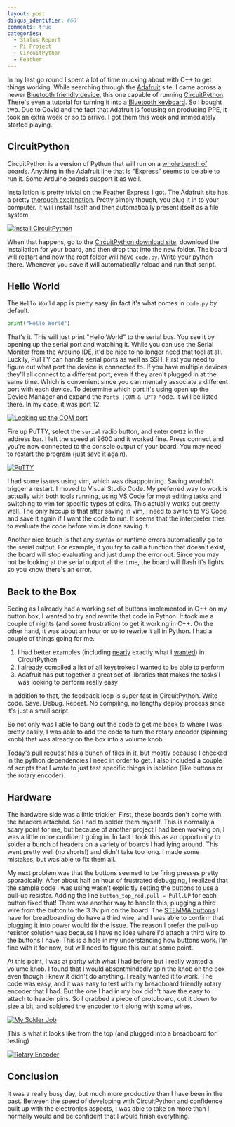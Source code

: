 ```yaml
---
layout: post
disqus_identifier: #68
comments: true
categories: 
  - Status Report
  - Pi Project
  - CircuitPython
  - Feather
---
```


In my last go round I spent a lot of time mucking about with C++ to get things
working. While searching through the [Adafruit](https://learn.adafruit.com/)
site, I came across a newer [Bluetooth friendly
device](https://www.adafruit.com/product/4062), this one capable of running
[CircuitPython](https://circuitpython.org/). There's even a tutorial for
turning it into a [Bluetooth
keyboard](https://learn.adafruit.com/ble-hid-keyboard-buttons-with-circuitpython/overview).
So I bought two. Due to Covid and the fact that Adafruit is focusing on
producing PPE, it took an extra week or so to arrive. I got them this week and
immediately started playing.

## CircuitPython

CircuitPython is a version of Python that will run on a [whole bunch of
boards](https://circuitpython.org/downloads). Anything in the Adafruit line
that is "Express" seems to be able to run it. Some Arduino boards support it as
well.

Installation is pretty trivial on the Feather Express I got. The Adafruit site
has a pretty [thorough
explanation](https://learn.adafruit.com/introducing-the-adafruit-nrf52840-feather/circuitpython).
Pretty simply though, you plug it in to your computer. It will install itself
and then automatically present itself as a file system. 

[![Install
CircuitPython](/images/posts/2020/2020-06-14-Day-11-Progress-with-Circuit-Python/thumbnails/install_circuitpython.png)](/images/posts/2020/2020-06-14-Day-11-Progress-with-Circuit-Python/install_circuitpython.png)

When that happens, go to the [CircuitPython download
site](https://circuitpython.org/downloads), download the installation for your
board, and then drop that into the new folder. The board will restart and now
the root folder will have `code.py`. Write your python there. Whenever you save
it will automatically reload and run that script.

## Hello World

The `Hello World` app is pretty easy (in fact it's what comes in `code.py` by
default.

```python
print("Hello World")
```

That's it. This will just print "Hello World" to the serial bus. You see it by
opening up the serial port and watching it. While you can use the Serial
Monitor from the Arduino IDE, it'd be nice to no longer need that tool at all.
Luckily, PuTTY can handle serial ports as well as SSH. First you need to figure
out what port the device is connected to. If you have multiple devices they'll
all connect to a different port, even if they aren't plugged in at the same
time. Which is convenient since you can mentally associate a different port
with each device. To determine which port it's using open up the Device Manager
and expand the `Ports (COM & LPT)` node. It will be listed there. In my case,
it was port 12.

[![Looking up the COM port](/images/posts/2020/2020-06-14-Day-11-Progress-with-Circuit-Python/thumbnails/look_up_com_port.png)](/images/posts/2020/2020-06-14-Day-11-Progress-with-Circuit-Python/look_up_com_port.png)

Fire up PuTTY, select the `serial` radio button, and enter `COM12` in the
address bar. I left the speed at 9600 and it worked fine. Press connect and
you're now connected to the console output of your board. You may need to
restart the program (just save it again).

[![PuTTY](/images/posts/2020/2020-06-14-Day-11-Progress-with-Circuit-Python/thumbnails/putty.png)](/images/posts/2020/2020-06-14-Day-11-Progress-with-Circuit-Python/putty.png)

I had some issues using vim, which was disappointing. Saving wouldn't trigger a
restart. I moved to Visual Studio Code. My preferred way to work is actually
with both tools running, using VS Code for most editing tasks and switching to
vim for specific types of edits. This actually works out pretty well. The only
hiccup is that after saving in vim, I need to switch to VS Code and save it
again if I want the code to run. It seems that the interpreter tries to
evaluate the code before vim is done saving it.

Another nice touch is that any syntax or runtime errors automatically go to the
serial output. For example, if you try to call a function that doesn't exist, the board
will stop evaluating and just dump the error out. Since you may not be looking
at the serial output all the time, the board will flash it's lights so you know
there's an error.

## Back to the Box

Seeing as I already had a working set of buttons implemented in C++ on my
button box, I wanted to try and rewrite that code in Python. It took me a
couple of nights (and some frustration) to get it working in C++. On the other
hand, it was about an hour or so to rewrite it all in Python. I had a couple of
things going for me.

1. I had better examples (including
[nearly](https://learn.adafruit.com/ble-hid-keyboard-buttons-with-circuitpython/ble-keyboard-buttons)
exactly what I
[wanted](https://learn.adafruit.com/bluetooth-le-hid-volume-knob-with-circuitpython/code-the-ble-volume-knob))
in CircuitPython
1. I already compiled a list of all keystrokes I wanted to be able to perform
1. Adafruit has put together a great set of libraries that makes the tasks I
   was looking to perform really easy

In addition to that, the feedback loop is super fast in CircuitPython. Write
code. Save. Debug. Repeat. No compiling, no lengthy deploy process since it's
just a small script.

So not only was I able to bang out the code to get me back to where I was
pretty easily, I was able to add the code to turn the rotary encoder (spinning
knob) that was already on the box into a volume knob.

[Today's pull
request](https://github.com/jquintus/PiProject/pull/17/files#diff-b52069976ecc1c1f67aa71e477cd242eR1)
has a bunch of files in it, but mostly because I checked in the python
dependencies I need in order to get.  I also included a couple of scripts that
I wrote to just test specific things in isolation (like buttons or the rotary
encoder). 

## Hardware

The hardware side was a little trickier. First, these boards don't come with
the headers attached. So I had to solder them myself. This is normally a scary
point for me, but because of another project I had been working on, I was a
little more confident going in. In fact I took this as an opportunity to solder
a bunch of headers on a variety of boards I had lying around. This went pretty
well (no shorts!) and didn't take too long. I made some mistakes, but was able
to fix them all.

My next problem was that the buttons seemed to be firing presses pretty
sporadically. After about half an hour of frustrated debugging, I realized that
the sample code I was using wasn't explicitly setting the buttons to use a
pull-up resistor.  Adding the line `button_top_red.pull = Pull.UP` for each
button fixed that! There was another way to handle this, plugging a third wire
from the button to the 3.3v pin on the board. The [STEMMA
buttons](https://www.adafruit.com/product/4431) I have for breadboarding do
have a third wire, and I was able to confirm that plugging it into power would
fix the issue. The reason I prefer the pull-up resistor solution was because I
have no idea where I'd attach a third wire to the buttons I have. This is a
hole in my understanding how buttons work. I'm fine with it for now, but will
need to figure this out at some point.

At this point, I was at parity with what I had before but I really wanted a
volume knob. I found that I would absentmindedly spin the knob on the box even
though I knew it didn't do anything. I really wanted it to work. The code was
easy, and it was easy to test with my breadboard friendly rotary encoder that I
had. But the one I had in my box didn't have the easy to attach to header pins.
So I grabbed a piece of protoboard, cut it down to size a bit, and soldered the
encoder to it along with some wires.

[![My Solder Job](/images/posts/2020/2020-06-14-Day-11-Progress-with-Circuit-Python/thumbnails/soldered.jpg)](/images/posts/2020/2020-06-14-Day-11-Progress-with-Circuit-Python/soldered.jpg)

This is what it looks like from the top (and plugged into a breadboard for testing)

[![Rotary Encoder](/images/posts/2020/2020-06-14-Day-11-Progress-with-Circuit-Python/thumbnails/rotary_encoder.jpg)](/images/posts/2020/2020-06-14-Day-11-Progress-with-Circuit-Python/rotary_encoder.jpg)

## Conclusion

It was a really busy day, but much more productive than I have been in the
past. Between the speed of developing with CircuitPython and confidence built
up with the electronics aspects, I was able to take on more than I normally
would and be confident that I would finish everything.
